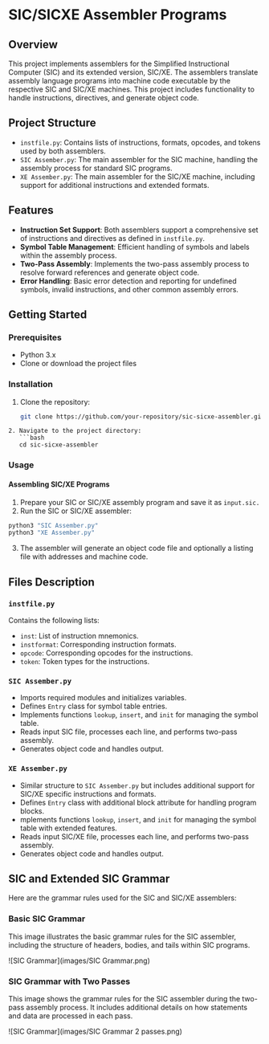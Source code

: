 # SIC/SICXE Assembler Programs

## Overview

This project implements assemblers for the Simplified Instructional Computer (SIC) and its extended version, SIC/XE. The assemblers translate assembly language programs into machine code executable by the respective SIC and SIC/XE machines. This project includes functionality to handle instructions, directives, and generate object code.

## Project Structure

- `instfile.py`: Contains lists of instructions, formats, opcodes, and tokens used by both assemblers.
- `SIC Assember.py`: The main assembler for the SIC machine, handling the assembly process for standard SIC programs.
- `XE Assember.py`: The main assembler for the SIC/XE machine, including support for additional instructions and extended formats.

## Features

- **Instruction Set Support**: Both assemblers support a comprehensive set of instructions and directives as defined in `instfile.py`.
- **Symbol Table Management**: Efficient handling of symbols and labels within the assembly process.
- **Two-Pass Assembly**: Implements the two-pass assembly process to resolve forward references and generate object code.
- **Error Handling**: Basic error detection and reporting for undefined symbols, invalid instructions, and other common assembly errors.

## Getting Started

### Prerequisites

- Python 3.x
- Clone or download the project files

### Installation

1. Clone the repository:
   ```bash
   git clone https://github.com/your-repository/sic-sicxe-assembler.git
```
2. Navigate to the project directory:
   ```bash
   cd sic-sicxe-assembler
```

### Usage
#### Assembling SIC/XE Programs
1. Prepare your SIC or SIC/XE assembly program and save it as `input.sic.`
2. Run the SIC or SIC/XE assembler:
```bash
python3 "SIC Assember.py"
python3 "XE Assember.py"
```
3. The assembler will generate an object code file and optionally a listing file with addresses and machine code.

## Files Description
### `instfile.py`
Contains the following lists:

- `inst`: List of instruction mnemonics.
- `instformat`: Corresponding instruction formats.
- `opcode`: Corresponding opcodes for the instructions.
- `token`: Token types for the instructions.

### `SIC Assember.py`
- Imports required modules and initializes variables.
- Defines `Entry` class for symbol table entries.
- Implements functions `lookup`, `insert`, and `init` for managing the symbol table.
- Reads input SIC file, processes each line, and performs two-pass assembly.
- Generates object code and handles output.

### `XE Assember.py`
- Similar structure to `SIC Assember.py` but includes additional support for SIC/XE specific instructions and formats.
- Defines `Entry` class with additional block attribute for handling program blocks.
- mplements functions `lookup`, `insert`, and `init` for managing the symbol table with extended features.
- Reads input SIC/XE file, processes each line, and performs two-pass assembly.
- Generates object code and handles output.

## SIC and Extended SIC Grammar
Here are the grammar rules used for the SIC and SIC/XE assemblers:

### Basic SIC Grammar
This image illustrates the basic grammar rules for the SIC assembler, including the structure of headers, bodies, and tails within SIC programs.

![SIC Grammar](images/SIC Grammar.png)

### SIC Grammar with Two Passes
This image shows the grammar rules for the SIC assembler during the two-pass assembly process. It includes additional details on how statements and data are processed in each pass.

![SIC Grammar](images/SIC Grammar 2 passes.png)






